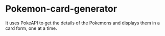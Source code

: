 # Pokemon-card-generator
It uses PokeAPI to get the details of the Pokemons and displays them in a card form, one at a time.
